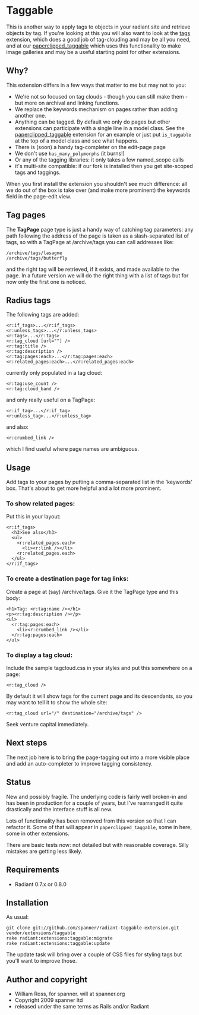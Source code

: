 # Taggable

This is another way to apply tags to objects in your radiant site and retrieve objects by tag. If you're looking at this you will also want to look at the [tags](http://github.com/jomz/radiant-tags-extension/tree) extension, which does a good job of tag-clouding and may be all you need, and at our [paperclipped_taggable](https://github.com/spanner/radiant-paperclipped_taggable-extension) which uses this functionality to make image galleries and may be a useful starting point for other extensions.

## Why?

This extension differs in a few ways that matter to me but may not to you:

* We're not so focused on tag clouds - though you can still make them - but more on archival and linking functions.
* We replace the keywords mechanism on pages rather than adding another one.
* Anything can be tagged. By default we only do pages but other extensions can participate with a single line in a model class. See the [paperclipped_taggable](https://github.com/spanner/radiant-paperclipped_taggable-extension) extension for an example or just put `is_taggable` at the top of a model class and see what happens.
* There is (soon) a handy tag-completer on the edit-page page
* We don't use `has_many_polymorphs` (it burns!)
* Or any of the tagging libraries: it only takes a few named_scope calls
* it's multi-site compatible: if our fork is installed then you get site-scoped tags and taggings.

When you first install the extension you shouldn't see much difference: all we do out of the box is take over (and make more prominent) the keywords field in the page-edit view.

## Tag pages

The **TagPage** page type is just a handy way of catching tag parameters: any path following the address of the page is taken as a slash-separated list of tags, so with a TagPage at /archive/tags you can call addresses like:

	/archive/tags/lasagne
	/archive/tags/butterfly
	
and the right tag will be retrieved, if it exists, and made available to the page. In a future version we will do the right thing with a list of tags but for now only the first one is noticed.

## Radius tags

The following tags are added:

	<r:if_tags>...</r:if_tags>
	<r:unless_tags>...</r:unless_tags>
	<r:tags>...</r:tags>
	<r:tag_cloud [url=""] />
	<r:tag:title />
	<r:tag:description />
	<r:tag:pages:each>...</r:tag:pages:each>
	<r:related_pages:each>...</r:related_pages:each>

currently only populated in a tag cloud:

	<r:tag:use_count />
	<r:tag:cloud_band />

and only really useful on a TagPage:

	<r:if_tag>...</r:if_tag>
	<r:unless_tag>...</r:unless_tag>

and also:

	<r:crumbed_link />
	
which I find useful where page names are ambiguous.

## Usage

Add tags to your pages by putting a comma-separated list in the 'keywords' box. That's about to get more helpful and a lot more prominent.

### To show related pages:

Put this in your layout:

	<r:if_tags>
	  <h3>See also</h3>
	  <ul>
	    <r:related_pages.each>
	      <li><r:link /></li>
	    <r:related_pages.each>
	  </ul>
	</r:if_tags>

### To create a destination page for tag links:

Create a page at (say) /archive/tags. Give it the TagPage type and this body:

	<h1>Tag: <r:tag:name /></h1>
	<p><r:tag:description /></p>
	<ul>
	  <r:tag:pages:each>
	    <li><r:crumbed_link /></li>
	  </r:tag:pages:each>
	</ul>

### To display a tag cloud:

Include the sample tagcloud.css in your styles and put this somewhere on a page:

	<r:tag_cloud />

By default it will show tags for the current page and its descendants, so you may want to tell it to show the whole site:

	<r:tag_cloud url="/" destination="/archive/tags" />

Seek venture capital immediately.

## Next steps

The next job here is to bring the page-tagging out into a more visible place and add an auto-completer to improve tagging consistency.
	
## Status 

New and possibly fragile. The underlying code is fairly well broken-in and has been in production for a couple of years, but I've rearranged it quite drastically and the interface stuff is all new.

Lots of functionality has been removed from this version so that I can refactor it. Some of that will appear in `paperclipped_taggable`, some in here, some in other extensions.

There are basic tests now: not detailed but with reasonable coverage. Silly mistakes are getting less likely.

## Requirements

* Radiant 0.7.x or 0.8.0

## Installation

As usual:

	git clone git://github.com/spanner/radiant-taggable-extension.git vendor/extensions/taggable
	rake radiant:extensions:taggable:migrate
	rake radiant:extensions:taggable:update

The update task will bring over a couple of CSS files for styling tags but you'll want to improve those.
	
## Author and copyright

* William Ross, for spanner. will at spanner.org
* Copyright 2009 spanner ltd
* released under the same terms as Rails and/or Radiant